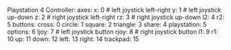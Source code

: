 Playstation 4 Controller:
  axes:
    x: 0 # left joystick left-right
    y: 1 # left joystick up-down
    z: 2 # right joystick left-right
    rz: 3 # right joystick up-down
    l2: 4
    r2: 5
  buttons:
    cross: 0
    circle: 1
    square: 2
    triangle: 3
    share: 4
    playstation: 5
    options: 6
    ljoy: 7 # left joystick button
    rjoy: 8 # right joystick button
    l1: 9
    r1: 10
    up: 11
    down: 12
    left: 13
    right: 14
    trackpad: 15
